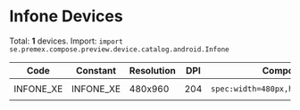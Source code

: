 # Infone Devices

Total: **1** devices. Import: `import se.premex.compose.preview.device.catalog.android.Infone`

| Code | Constant | Resolution | DPI | Compose Spec | Preview Usage |
|------|----------|------------|-----|-------------|---------------|
| INFONE_XE | INFONE_XE | 480x960 | 204 | `spec:width=480px,height=960px,dpi=204` | `@Preview(device = Infone.INFONE_XE)` |

<!-- Generated automatically. Do not edit manually. -->
